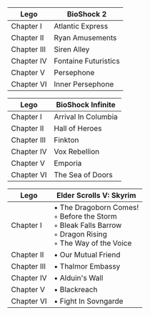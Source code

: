 |Lego|BioShock 2|
|---|---|
| Chapter I | Atlantic Express |
| Chapter II | Ryan Amusements | 
| Chapter III | Siren Alley |
| Chapter IV | Fontaine Futuristics |
| Chapter V | Persephone |
| Chapter VI | Inner Persephone |

|Lego|BioShock Infinite|
|---|---|
| Chapter I | Arrival In Columbia |
| Chapter II | Hall of Heroes | 
| Chapter III | Finkton | 
| Chapter IV | Vox Rebellion |
| Chapter V | Emporia |
| Chapter VI | The Sea of Doors |

|Lego|Elder Scrolls V: Skyrim|
|---|---|
| Chapter I | • The Dragoborn Comes!<br/>◦ Before the Storm<br/> ◦ Bleak Falls Barrow<br/> ◦ Dragon Rising<br/> ◦ The Way of the Voice |
| Chapter II | • Our Mutual Friend |
| Chapter III | • Thalmor Embassy |
| Chapter IV | • Alduin's Wall |
| Chapter V | • Blackreach |
| Chapter VI | • Fight In Sovngarde | 


